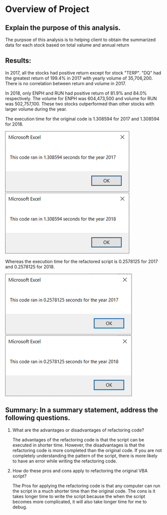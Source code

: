 # Overview of Project

## Explain the purpose of this analysis.

The purpsoe of this analysis is to helping client to obtain the summarized data for each stock based on total valume and annual return

## Results:
In 2017, all the stocks had positive return except for stock "TERP". "DQ" had the greatest return of 199.4% in 2017 with yearly volume of 35,706,200. There is no correlation between return and volume in 2017.

In 2018, only ENPH and RUN had positive return of 81.9% and 84.0% respectively. The volume for ENPH was 604,473,500 and volume for RUN was 502,757,100. These two stocks outperformed than other stocks with larger volume during the year.  

The execution time for the original code is 1.308594 for 2017 and 1.308594 for 2018.

![](/Run%20time%20for%202017.png)
![](/Run%20time%20for%202018.png)

Whereas the execution time for the refactored script is 0.2578125 for 2017 and 0.2578125 for 2018.

![](/Run%20time%20for%202017%20using%20refactoring.png)
![](/Run%20time%20for%202018%20using%20refactoring.png)


## Summary: In a summary statement, address the following questions.
1. What are the advantages or disadvantages of refactoring code?

    The advantages of the refactoring code is that the script can be executed in shorter time. However, the disadvantages is that the refactoring code is more completed than the original code. If you are not completely understanding the pattern of the script, there is more likely to have an error while writing the refactoring code.

2. How do these pros and cons apply to refactoring the original VBA script?

   The Pros for applying the refactoring code is that any computer can run the script in a much shorter time than the original code. The cons is it takes longer time to write the script because the when the script becomes more complicated, it will also take longer time for me to debug.


